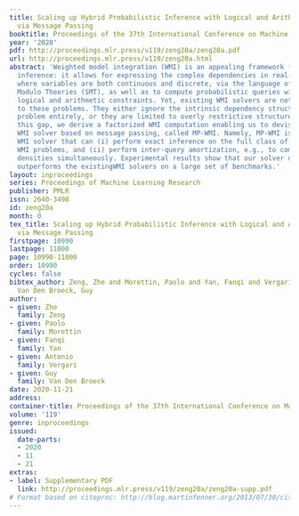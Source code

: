 ```yaml
---
title: Scaling up Hybrid Probabilistic Inference with Logical and Arithmetic Constraints
  via Message Passing
booktitle: Proceedings of the 37th International Conference on Machine Learning
year: '2020'
pdf: http://proceedings.mlr.press/v119/zeng20a/zeng20a.pdf
url: http://proceedings.mlr.press/v119/zeng20a.html
abstract: 'Weighted model integration (WMI) is an appealing framework for probabilistic
  inference: it allows for expressing the complex dependencies in real-world problems,
  where variables are both continuous and discrete, via the language of Satisfiability
  Modulo Theories (SMT), as well as to compute probabilistic queries with complex
  logical and arithmetic constraints. Yet, existing WMI solvers are not ready to scale
  to these problems. They either ignore the intrinsic dependency structure of the
  problem entirely, or they are limited to overly restrictive structures. To narrow
  this gap, we derive a factorized WMI computation enabling us to devise a scalable
  WMI solver based on message passing, called MP-WMI. Namely, MP-WMI is the first
  WMI solver that can (i) perform exact inference on the full class of tree-structured
  WMI problems, and (ii) perform inter-query amortization, e.g., to compute all marginal
  densities simultaneously. Experimental results show that our solver dramatically
  outperforms the existingWMI solvers on a large set of benchmarks.'
layout: inproceedings
series: Proceedings of Machine Learning Research
publisher: PMLR
issn: 2640-3498
id: zeng20a
month: 0
tex_title: Scaling up Hybrid Probabilistic Inference with Logical and Arithmetic Constraints
  via Message Passing
firstpage: 10990
lastpage: 11000
page: 10990-11000
order: 10990
cycles: false
bibtex_author: Zeng, Zhe and Morettin, Paolo and Yan, Fanqi and Vergari, Antonio and
  Van Den Broeck, Guy
author:
- given: Zhe
  family: Zeng
- given: Paolo
  family: Morettin
- given: Fanqi
  family: Yan
- given: Antonio
  family: Vergari
- given: Guy
  family: Van Den Broeck
date: 2020-11-21
address: 
container-title: Proceedings of the 37th International Conference on Machine Learning
volume: '119'
genre: inproceedings
issued:
  date-parts:
  - 2020
  - 11
  - 21
extras:
- label: Supplementary PDF
  link: http://proceedings.mlr.press/v119/zeng20a/zeng20a-supp.pdf
# Format based on citeproc: http://blog.martinfenner.org/2013/07/30/citeproc-yaml-for-bibliographies/
---
```

